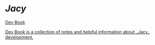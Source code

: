 # _Jacy_

<div class="books">
    <a class="book-link" href="/Jacy-Dev-Book">
        <span class="title">Dev Book</span>
        <p class="description">
            Dev Book is a collection of notes and helpful information about _Jacy_ development.
        </p>
    </a>
</div>
